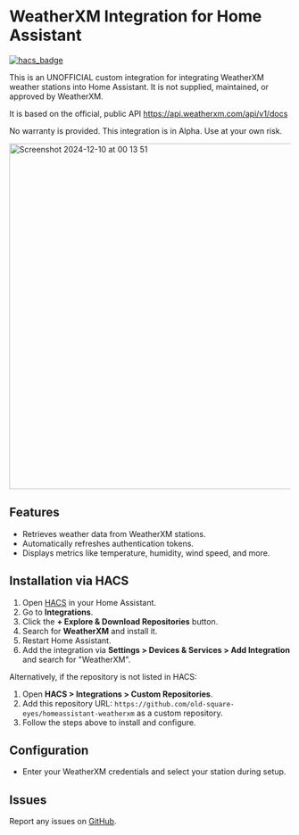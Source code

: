 # WeatherXM Integration for Home Assistant

[![hacs_badge](https://img.shields.io/badge/HACS-Custom-orange.svg?style=for-the-badge)](https://hacs.xyz/)

This is an UNOFFICIAL custom integration for integrating WeatherXM weather stations into Home Assistant. It is not supplied, maintained, or approved by WeatherXM.

It is based on the official, public API https://api.weatherxm.com/api/v1/docs

No warranty is provided. This integration is in Alpha. Use at your own risk.

<img width="620" alt="Screenshot 2024-12-10 at 00 13 51" src="https://github.com/user-attachments/assets/e2f2982e-1868-4e36-b688-f9037fda15ac">

## Features
- Retrieves weather data from WeatherXM stations.
- Automatically refreshes authentication tokens.
- Displays metrics like temperature, humidity, wind speed, and more.

## Installation via HACS
1. Open [HACS](https://hacs.xyz/) in your Home Assistant.
2. Go to **Integrations**.
3. Click the **+ Explore & Download Repositories** button.
4. Search for **WeatherXM** and install it.
5. Restart Home Assistant.
6. Add the integration via **Settings > Devices & Services > Add Integration** and search for "WeatherXM".

Alternatively, if the repository is not listed in HACS:
1. Open **HACS > Integrations > Custom Repositories**.
2. Add this repository URL: `https://github.com/old-square-eyes/homeassistant-weatherxm` as a custom repository.
3. Follow the steps above to install and configure.

## Configuration
- Enter your WeatherXM credentials and select your station during setup.

## Issues
Report any issues on [GitHub](https://github.com/old-square-eyes/homeassistant-weatherxm/issues).
